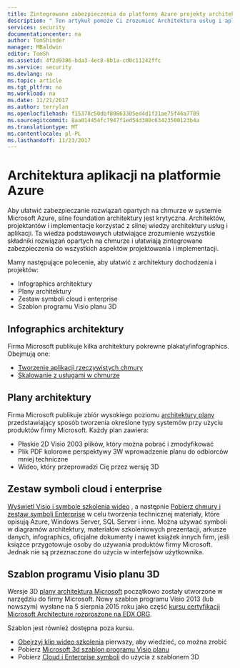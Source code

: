 ```yaml
---
title: Zintegrowane zabezpieczenia do platformy Azure projekty architektury | Dokumentacja firmy Microsoft
description: " Ten artykuł pomoże Ci zrozumieć Architektura usług i aplikacji na platformie Azure, aby ułatwić zintegrowane zabezpieczenia do projektowania i implementacji. "
services: security
documentationcenter: na
author: TomShinder
manager: MBaldwin
editor: TomSh
ms.assetid: 4f2d9386-bda3-4ec8-8b1a-cd0c11242ffc
ms.service: security
ms.devlang: na
ms.topic: article
ms.tgt_pltfrm: na
ms.workload: na
ms.date: 11/21/2017
ms.author: terrylan
ms.openlocfilehash: f15378c50dbf80863305ed4d1f31ae75f46a7789
ms.sourcegitcommit: 8aa014454fc7947f1ed54d380c63423500123b4a
ms.translationtype: MT
ms.contentlocale: pl-PL
ms.lasthandoff: 11/23/2017
---
```

# <a name="application-architecture-on-azure"></a>Architektura aplikacji na platformie Azure
Aby ułatwić zabezpieczanie rozwiązań opartych na chmurze w systemie Microsoft Azure, silne foundation architektury jest krytyczna. Architektów, projektantów i implementacje korzystać z silnej wiedzy architektury usług i aplikacji. Ta wiedza podstawowych ułatwiające zrozumienie wszystkie składniki rozwiązań opartych na chmurze i ułatwiają zintegrowane zabezpieczenia do wszystkich aspektów projektowania i implementacji.

Mamy następujące polecenie, aby ułatwić z architektury dochodzenia i projektów:

* Infographics architektury
* Plany architektury
* Zestaw symboli cloud i enterprise
* Szablon programu Visio planu 3D

## <a name="architectural-infographics"></a>Infographics architektury
Firma Microsoft publikuje kilka architektury pokrewne plakaty/infographics. Obejmują one:

* [Tworzenie aplikacji rzeczywistych chmury](https://azure.microsoft.com/documentation/infographics/building-real-world-cloud-apps/)
* [Skalowanie z usługami w chmurze](https://azure.microsoft.com/documentation/infographics/cloud-services/)

## <a name="architectural-blueprints"></a>Plany architektury
Firma Microsoft publikuje zbiór wysokiego poziomu [architektury plany](http://aka.ms/azblueprints) przedstawiający sposób tworzenia określone typy systemów przy użyciu produktów firmy Microsoft.
Każdy plan zawiera:

* Płaskie 2D Visio 2003 plików, który można pobrać i zmodyfikować
* Plik PDF kolorowe perspektywy 3W wprowadzenie planu do odbiorców mniej techniczne
* Wideo, który przeprowadzi Cię przez wersję 3D

## <a name="cloud-and-enterprise-symbol-set"></a>Zestaw symboli cloud i enterprise
[Wyświetl Visio i symbole szkolenia wideo](http://aka.ms/CnESymbolsVideo) , a następnie [Pobierz chmury i zestaw symboli Enterprise](http://aka.ms/CnESymbols) w celu tworzenia technicznej materiały, które opisują Azure, Windows Server, SQL Server i inne. Można używać symboli w diagramów architektury, materiałów szkoleniowych prezentacji, arkusze danych, infographics, oficjalne dokumenty i nawet książek innych firm, jeśli książce przygotowuje osoby do używania produktów firmy Microsoft. Jednak nie są przeznaczone do użycia w interfejsów użytkownika.

## <a name="3d-blueprint-visio-template"></a>Szablon programu Visio planu 3D
Wersje 3D [plany architektura Microsoft](http://aka.ms/azblueprints) początkowo zostały utworzone w narzędziu do firmy Microsoft. Nowy szablon programu Visio 2013 (lub nowszym) wysłane na 5 sierpnia 2015 roku jako część [kursu certyfikacji Microsoft Architecture rozproszone na EDX.ORG](https://docs.microsoft.com/azure/architecture/#microsoft-architecture-certification-course).

Szablon jest również dostępna poza kursu.

* [Obejrzyj klip wideo szkolenia](http://aka.ms/3dBlueprintTemplateVideo) pierwszy, aby wiedzieć, co można zrobić
* Pobierz [Microsoft 3d szablon programu Visio planu](http://aka.ms/3DBlueprintTemplate)
* Pobierz [Cloud i Enterprise symboli](https://docs.microsoft.com/azure/architecture/#drawing-symbol-and-icon-sets) do użycia z szablonem 3D
